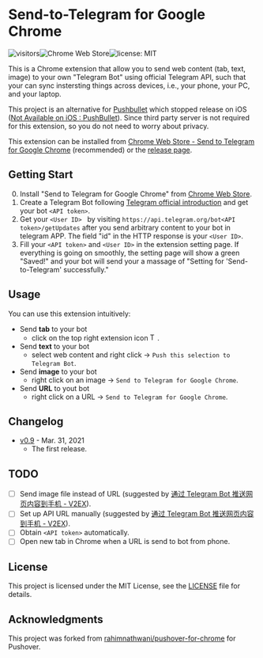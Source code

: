 # Send-to-Telegram for Google Chrome

![visitors](https://visitor-badge.glitch.me/badge?page_id=phguo.Send-to-Telegram-Chrome-extension)![Chrome Web Store](https://img.shields.io/chrome-web-store/users/dgblfklicldlbclahclbkeiacpiiancc?color=brightgreen&logo=google-chrome)![license: MIT](https://img.shields.io/badge/license-MIT-green)

This is a Chrome extension that allow you to send web content (tab, text, image) to your own "Telegram Bot" using official Telegram API, such that your can sync instersting things across devices, i.e., your phone, your PC, and your laptop. 

This project is an alternative for [Pushbullet](https://www.pushbullet.com/) which stopped release on iOS ([Not Available on iOS : PushBullet](https://www.reddit.com/r/PushBullet/comments/eirc1m/not_available_on_ios/)). Since third party server is not required for this extension, so you do not need to worry about privacy.

This extension can be installed from [Chrome Web Store - Send to Telegram for Google Chrome](https://chrome.google.com/webstore/detail/send-to-telegram-for-goog/dgblfklicldlbclahclbkeiacpiiancc) (recommended) or the [release page](https://github.com/phguo/Send-to-Telegram-Chrome-extension/releases/latest).

## Getting Start

0. Install "Send to Telegram for Google Chrome" from [Chrome Web Store](https://chrome.google.com/webstore/detail/send-to-telegram-for-goog/dgblfklicldlbclahclbkeiacpiiancc).
1. Create a Telegram Bot following [Telegram official introduction](https://core.telegram.org/bots#6-botfather) and get your bot `<API token>`.
2. Get your `<User ID> ` by visiting `https://api.telegram.org/bot<API token>/getUpdates` after you send arbitrary content to your bot in telegram APP. The field "id" in the HTTP response is your `<User ID>`.
3. Fill your `<API token>` and `<User ID>` in the extension setting page. If everything is going on smoothly, the setting page will show a green "Saved!" and your bot will send your a massage of "Setting for 'Send-to-Telegram' successfully."

## Usage

You can use this extension intuitively:

- Send **tab** to your bot
  - click on the top right extension icon <img src="https://github.com/phguo/Send-to-Telegram-Chrome-extension/blob/master/tg.png" alt="Telegram icon" width="15" height="15">.
- Send **text** to your bot
  - select web content and right click -> `Push this selection to Telegram Bot`.
- Send **image** to your bot
  - right click on an image -> `Send to Telegram for Google Chrome`.
- Send **URL** to yout bot
  - right click on a URL -> `Send to Telegram for Google Chrome`.

## Changelog

- [v0.9](https://github.com/phguo/Send-to-Telegram-Chrome-extension/releases/tag/v0.9) - Mar. 31, 2021
  - The first release.

## TODO

- [ ] Send image file instead of URL (suggested by [通过 Telegram Bot 推送网页内容到手机 - V2EX](https://www.v2ex.com/t/777006#r_10527353)).
- [ ] Set up API URL manually (suggested by [通过 Telegram Bot 推送网页内容到手机 - V2EX](https://www.v2ex.com/t/777006#r_10527433)).
- [ ] Obtain `<API token>` automatically.
- [ ] Open new tab in Chrome when a URL is send to bot from phone.

## License

This project is licensed under the MIT License, see the [LICENSE](https://github.com/phguo/Send-to-Telegram-Chrome-extension/blob/master/LICENSE) file for details.

## Acknowledgments

This project was forked from [rahimnathwani/pushover-for-chrome](https://github.com/rahimnathwani/pushover-for-chrome) for Pushover.